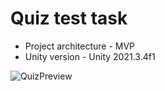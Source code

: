 # Quiz test task
- Project architecture - MVP
- Unity version - Unity 2021.3.4f1

![QuizPreview](https://user-images.githubusercontent.com/30379085/178147189-7944b77f-5a39-4ee0-b811-26b07cf25afe.png)
